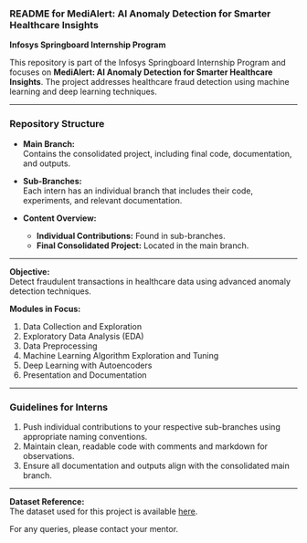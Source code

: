 
### README for MediAlert: AI Anomaly Detection for Smarter Healthcare Insights  

**Infosys Springboard Internship Program**  

This repository is part of the Infosys Springboard Internship Program and focuses on **MediAlert: AI Anomaly Detection for Smarter Healthcare Insights**. The project addresses healthcare fraud detection using machine learning and deep learning techniques.

---

### **Repository Structure**  

- **Main Branch:**  
  Contains the consolidated project, including final code, documentation, and outputs.  

- **Sub-Branches:**  
  Each intern has an individual branch that includes their code, experiments, and relevant documentation.  

- **Content Overview:**  
  - **Individual Contributions:** Found in sub-branches.  
  - **Final Consolidated Project:** Located in the main branch.  

---

**Objective:**  
Detect fraudulent transactions in healthcare data using advanced anomaly detection techniques.  

**Modules in Focus:**  
1. Data Collection and Exploration  
2. Exploratory Data Analysis (EDA)  
3. Data Preprocessing  
4. Machine Learning Algorithm Exploration and Tuning  
5. Deep Learning with Autoencoders  
6. Presentation and Documentation  

---

### **Guidelines for Interns**  

1. Push individual contributions to your respective sub-branches using appropriate naming conventions.  
2. Maintain clean, readable code with comments and markdown for observations.  
3. Ensure all documentation and outputs align with the consolidated main branch.  

---

**Dataset Reference:**  
The dataset used for this project is available [here](https://www.kaggle.com/datasets/tamilsel/healthcare-providers-data).  

For any queries, please contact your mentor.  
